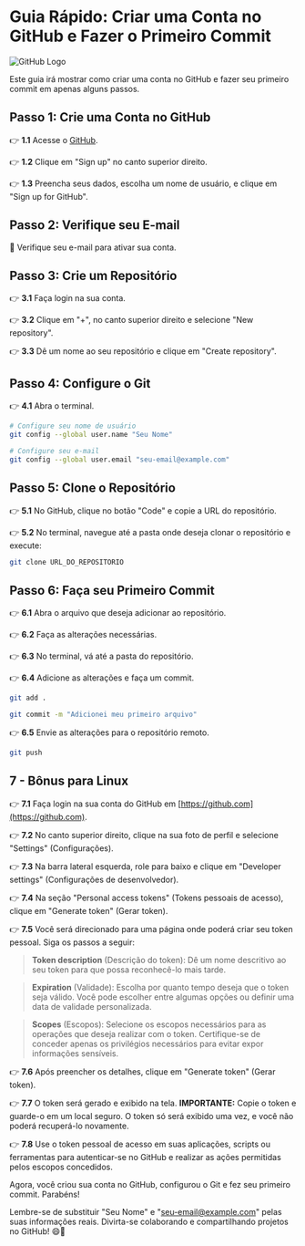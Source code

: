 # Guia Rápido: Criar uma Conta no GitHub e Fazer o Primeiro Commit

![GitHub Logo](https://github.githubassets.com/images/modules/logos_page/GitHub-Mark.png)

Este guia irá mostrar como criar uma conta no GitHub e fazer seu primeiro commit em apenas alguns passos.

## Passo 1: Crie uma Conta no GitHub

👉 **1.1** Acesse o [GitHub](https://github.com).

👉 **1.2** Clique em "Sign up" no canto superior direito.

👉 **1.3** Preencha seus dados, escolha um nome de usuário, e clique em "Sign up for GitHub".

## Passo 2: Verifique seu E-mail

📧 Verifique seu e-mail para ativar sua conta.

## Passo 3: Crie um Repositório

👉 **3.1** Faça login na sua conta.

👉 **3.2** Clique em "+", no canto superior direito e selecione "New repository".

👉 **3.3** Dê um nome ao seu repositório e clique em "Create repository".

## Passo 4: Configure o Git

👉 **4.1** Abra o terminal.

```bash
# Configure seu nome de usuário
git config --global user.name "Seu Nome"
```
~~~bash
# Configure seu e-mail
git config --global user.email "seu-email@example.com"
~~~ 

## Passo 5: Clone o Repositório

👉 **5.1** No GitHub, clique no botão "Code" e copie a URL do repositório.

👉 **5.2** No terminal, navegue até a pasta onde deseja clonar o repositório e execute:

```bash
git clone URL_DO_REPOSITORIO
```
## Passo 6: Faça seu Primeiro Commit

👉 **6.1** Abra o arquivo que deseja adicionar ao repositório.

👉 **6.2** Faça as alterações necessárias.

👉 **6.3** No terminal, vá até a pasta do repositório.

👉 **6.4** Adicione as alterações e faça um commit.

```bash
git add .
```
~~~bash
git commit -m "Adicionei meu primeiro arquivo"
~~~

👉 **6.5** Envie as alterações para o repositório remoto.

```bash
git push
```
## 7 - Bônus para Linux

👉 **7.1** Faça login na sua conta do GitHub em [https://github.com](https://github.com).

👉 **7.2**  No canto superior direito, clique na sua foto de perfil e selecione "Settings" (Configurações).

👉 **7.3** Na barra lateral esquerda, role para baixo e clique em "Developer settings" (Configurações de desenvolvedor).

👉 **7.4** Na seção "Personal access tokens" (Tokens pessoais de acesso), clique em "Generate token" (Gerar token).

👉 **7.5** Você será direcionado para uma página onde poderá criar seu token pessoal. Siga os passos a seguir:

   > **Token description** (Descrição do token): Dê um nome descritivo ao seu token para que possa reconhecê-lo mais tarde.

   > **Expiration** (Validade): Escolha por quanto tempo deseja que o token seja válido. Você pode escolher entre algumas opções ou definir uma data de validade personalizada.

   > **Scopes** (Escopos): Selecione os escopos necessários para as operações que deseja realizar com o token. Certifique-se de conceder apenas os privilégios necessários para evitar expor informações sensíveis.

👉 **7.6**  Após preencher os detalhes, clique em "Generate token" (Gerar token).

👉 **7.7** O token será gerado e exibido na tela. **IMPORTANTE:** Copie o token e guarde-o em um local seguro. O token só será exibido uma vez, e você não poderá recuperá-lo novamente.

👉 **7.8** Use o token pessoal de acesso em suas aplicações, scripts ou ferramentas para autenticar-se no GitHub e realizar as ações permitidas pelos escopos concedidos.



Agora, você criou sua conta no GitHub, configurou o Git e fez seu primeiro commit. Parabéns!

Lembre-se de substituir "Seu Nome" e "seu-email@example.com" pelas suas informações reais. Divirta-se colaborando e compartilhando projetos no GitHub! 😄🚀
